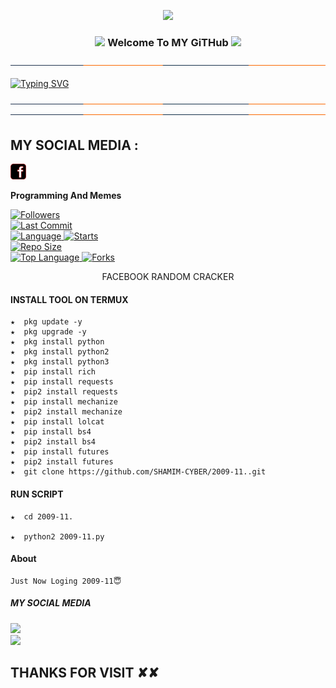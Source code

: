 <p align="center"><img src="https://img.shields.io/badge/I Am %20A BANGLADESHI- PROGRAMMER-green?colorA=%23ff0000&colorB=%23017e40&style=flat-square">
 
<h3 align="center">
  <img src="https://emoji.discord.st/emojis/768b108d-274f-4f44-a634-8477b16efce7.gif" width="30">
   Welcome To MY GiTHub
  <img src="https://emoji.discord.st/emojis/768b108d-274f-4f44-a634-8477b16efce7.gif" width="30">
</h3>
 
<img align="center" alt="line" src="https://github.com/DalpatRathore/dalpatrathore/blob/main/assets/images/line-1.svg">
 
[![Typing SVG](https://readme-typing-svg.herokuapp.com?color=%23F70B10&size=27&lines=SHAMIM-CYBER;+It's+Not+Just+My+Name;It's+A+Brand)](https://git.io/typing-svg)
 
</p>
 
<img align="center" alt="line" src="https://github.com/DalpatRathore/dalpatrathore/blob/main/assets/images/line-1.svg">
 
<img align="center" alt="line" src="https://github.com/DalpatRathore/dalpatrathore/blob/main/assets/images/line-1.svg">
 
   ##  MY SOCIAL MEDIA : <br>
 
<a href="https://www.facebook.com/S.F.404" target="_blank"><img src="https://github.com/Azim-vau/Azim-vau/blob/main/IMAGE/facebook.png" alt="alt text" width="25" height="25"></a> 
                         
  
____Programming And Memes____
 
<a href="https://github.com/SHAMIM-CYBER/followers">
<img title="Followers" src="https://img.shields.io/github/followers/SHAMIM-CYBER?label=Followers&color=blue&style=flat-square"></a>
 
<br>
  <a href="https://github.com/SHAMIM-CYBER/termux-style/stargazers/">
  <a href="https://github.com/SHAMIM-CYBER/Multi_Cracker">
    <img alt="Last Commit" src="https://img.shields.io/github/last-commit/SHAMIM-CYBER/Multi_Cracker.svg"/>
  </a>
<br>
  <a href="https://github.com/SHAMIM-CYBER/Multi_Cracker">
    <img alt="Language" src="https://img.shields.io/github/languages/count/SHAMIM-CYBER/Multi_Cracker.svg"/>
  </a>
  <a href="https://github.com/SHAMIM-CYBER/Multi_Cracker">
    <img alt="Starts" src="https://img.shields.io/github/stars/SHAMIM-CYBER/Multi_Cracker.svg"/>
  </a>
<br>
<a href="https://github.com/SHAMIM-CYBER/Multi_Cracker">
    <img alt="Repo Size" src="https://img.shields.io/github/repo-size/SHAMIM-CYBER/Multi_Cracker.svg"/>
  </a>
<br>
<a href="https://github.com/SHAMIM-CYBER/Multi_Cracker">
    <img alt="Top Language" src="https://img.shields.io/github/languages/top/SHAMIM-CYBER/Multi_Cracker.svg"/> <a                                                                                                        href="https://github.com/Azim-vau/uidcr3k">
    <img alt="Forks" src="https://img.shields.io/github/forks/SHAMIM-CYBER/Multi_Cracker.svg"/>
  </a>
</div>
 
</br>
<p align="center">
      FACEBOOK RANDOM CRACKER
</p>
 
#### INSTALL TOOL ON TERMUX
```shell
★  pkg update -y
★  pkg upgrade -y
★  pkg install python
★  pkg install python2
★  pkg install python3
★  pip install rich
★  pip install requests
★  pip2 install requests
★  pip install mechanize
★  pip2 install mechanize
★  pip install lolcat
★  pip install bs4
★  pip2 install bs4
★  pip install futures
★  pip2 install futures
★  git clone https://github.com/SHAMIM-CYBER/2009-11..git
```
#### RUN SCRIPT
```shell
★  cd 2009-11.

★  python2 2009-11.py
```
#### About
```shell
Just Now Loging 2009-11😇
```
 
##### MY SOCIAL MEDIA
 
[![](https://img.shields.io/badge/Github-black?logo=Github&logoColor=red&labelColor=black)](https://github.com/SHAMIM-CYBER) <br>
[![](https://img.shields.io/badge/Facebook-black?logo=Facebook&logoColor=red&labelColor=black)](https://www.facebook.com/MATAL.SHAMIM.TERA.REAL.ABBU) <br>
 
 
<h2> THANKS FOR VISIT ✘✘ <h2\>
 
